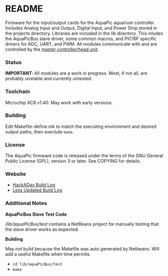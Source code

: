 README
======
Firmware for the input/output cards for the AquaPic aquarium controller. Includes Analog Input and Output, Digital Input, and Power Strip stored in the projects directory. Libraries are included in the lib directory. This inludes the AquaPicBus slave driver, some common macros, and PIC16F specific drivers for ADC, UART, and PWM. All modules communicate with and are controlled by the [master controller/head unit](https://github.com/AquaPic/AquaPicController).

### Status
**IMPORTANT**: All modules are a work in progress. Most, if not all, are probably unstable and currently untested.

### Toolchain
Microchip XC8 v1.40. May work with early versions.

### Building
Edit Makefile-define.mk to match the executing environment and desired output paths, then exectute ```make```.

### License
The AquaPic firmware code is released under the terms of the GNU General Public License (GPL), version 3 or later. See COPYING for details.

### Website
 * [HackADay Build Log](https://hackaday.io/project/1436-aquapic-aquarium-controller)
 * [Less Updated Build Log](https://sites.google.com/site/aquapicbuildlog/)

### Additional Notes
**AquaPicBus Slave Test Code**

_/lib/aquaPicBus/test_ contains a NetBeans project for manually testing that the slave driver works as expected.

**Building**

May not build because the Makefile was auto generated by Netbeans. Will add a useful Makefile when time permits.
 * ```cd lib/aquaPicBus/test```
 * ```make```
